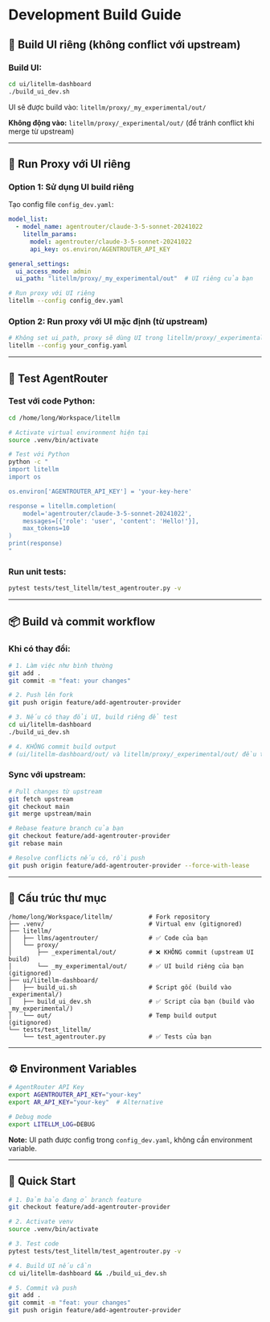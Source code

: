 # Development Build Guide

## 🎯 Build UI riêng (không conflict với upstream)

### Build UI:

```bash
cd ui/litellm-dashboard
./build_ui_dev.sh
```

UI sẽ được build vào: `litellm/proxy/_my_experimental/out/`

**Không động vào:** `litellm/proxy/_experimental/out/` (để tránh conflict khi merge từ upstream)

---

## 🚀 Run Proxy với UI riêng

### Option 1: Sử dụng UI build riêng

Tạo config file `config_dev.yaml`:

```yaml
model_list:
  - model_name: agentrouter/claude-3-5-sonnet-20241022
    litellm_params:
      model: agentrouter/claude-3-5-sonnet-20241022
      api_key: os.environ/AGENTROUTER_API_KEY

general_settings:
  ui_access_mode: admin
  ui_path: "litellm/proxy/_my_experimental/out"  # UI riêng của bạn
```

```bash
# Run proxy với UI riêng
litellm --config config_dev.yaml
```

### Option 2: Run proxy với UI mặc định (từ upstream)

```bash
# Không set ui_path, proxy sẽ dùng UI trong litellm/proxy/_experimental/out/
litellm --config your_config.yaml
```

---

## 🔧 Test AgentRouter

### Test với code Python:

```bash
cd /home/long/Workspace/litellm

# Activate virtual environment hiện tại
source .venv/bin/activate

# Test với Python
python -c "
import litellm
import os

os.environ['AGENTROUTER_API_KEY'] = 'your-key-here'

response = litellm.completion(
    model='agentrouter/claude-3-5-sonnet-20241022',
    messages=[{'role': 'user', 'content': 'Hello!'}],
    max_tokens=10
)
print(response)
"
```

### Run unit tests:

```bash
pytest tests/test_litellm/test_agentrouter.py -v
```
 
---

## 📦 Build và commit workflow

### Khi có thay đổi:

```bash
# 1. Làm việc như bình thường
git add .
git commit -m "feat: your changes"

# 2. Push lên fork
git push origin feature/add-agentrouter-provider

# 3. Nếu có thay đổi UI, build riêng để test
cd ui/litellm-dashboard
./build_ui_dev.sh

# 4. KHÔNG commit build output
# (ui/litellm-dashboard/out/ và litellm/proxy/_experimental/out/ đều trong .gitignore)
```

### Sync với upstream:

```bash
# Pull changes từ upstream
git fetch upstream
git checkout main
git merge upstream/main

# Rebase feature branch của bạn
git checkout feature/add-agentrouter-provider
git rebase main

# Resolve conflicts nếu có, rồi push
git push origin feature/add-agentrouter-provider --force-with-lease
```

---

## 📂 Cấu trúc thư mục

```
/home/long/Workspace/litellm/          # Fork repository
├── .venv/                             # Virtual env (gitignored)
├── litellm/
│   ├── llms/agentrouter/              # ✅ Code của bạn
│   └── proxy/
│       ├── _experimental/out/         # ❌ KHÔNG commit (upstream UI build)
│       └── _my_experimental/out/      # ✅ UI build riêng của bạn (gitignored)
├── ui/litellm-dashboard/
│   ├── build_ui.sh                    # Script gốc (build vào _experimental/)
│   ├── build_ui_dev.sh                # ✅ Script của bạn (build vào _my_experimental/)
│   └── out/                           # Temp build output (gitignored)
└── tests/test_litellm/
    └── test_agentrouter.py            # ✅ Tests của bạn
```

---

## ⚙️ Environment Variables

```bash
# AgentRouter API Key
export AGENTROUTER_API_KEY="your-key"
export AR_API_KEY="your-key"  # Alternative

# Debug mode
export LITELLM_LOG=DEBUG
```

**Note:** UI path được config trong `config_dev.yaml`, không cần environment variable.

---

## 🎉 Quick Start

```bash
# 1. Đảm bảo đang ở branch feature
git checkout feature/add-agentrouter-provider

# 2. Activate venv
source .venv/bin/activate

# 3. Test code
pytest tests/test_litellm/test_agentrouter.py -v

# 4. Build UI nếu cần
cd ui/litellm-dashboard && ./build_ui_dev.sh

# 5. Commit và push
git add .
git commit -m "feat: your changes"
git push origin feature/add-agentrouter-provider
```
